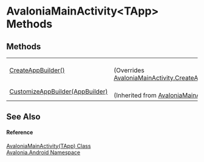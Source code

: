# AvaloniaMainActivity&lt;TApp&gt; Methods




## Methods
<table>
<tr>
<td><a href="M_Avalonia_Android_AvaloniaMainActivity_1_CreateAppBuilder">CreateAppBuilder()</a></td>
<td><br />(Overrides <a href="M_Avalonia_Android_AvaloniaMainActivity_CreateAppBuilder">AvaloniaMainActivity.CreateAppBuilder()</a>)</td>
</tr>
<tr>
<td><a href="M_Avalonia_Android_AvaloniaMainActivity_CustomizeAppBuilder">CustomizeAppBuilder(AppBuilder)</a></td>
<td><br />(Inherited from <a href="T_Avalonia_Android_AvaloniaMainActivity">AvaloniaMainActivity</a>)</td>
</tr>
</table>

## See Also


#### Reference
<a href="T_Avalonia_Android_AvaloniaMainActivity_1">AvaloniaMainActivity(TApp) Class</a>  
<a href="N_Avalonia_Android">Avalonia.Android Namespace</a>  

